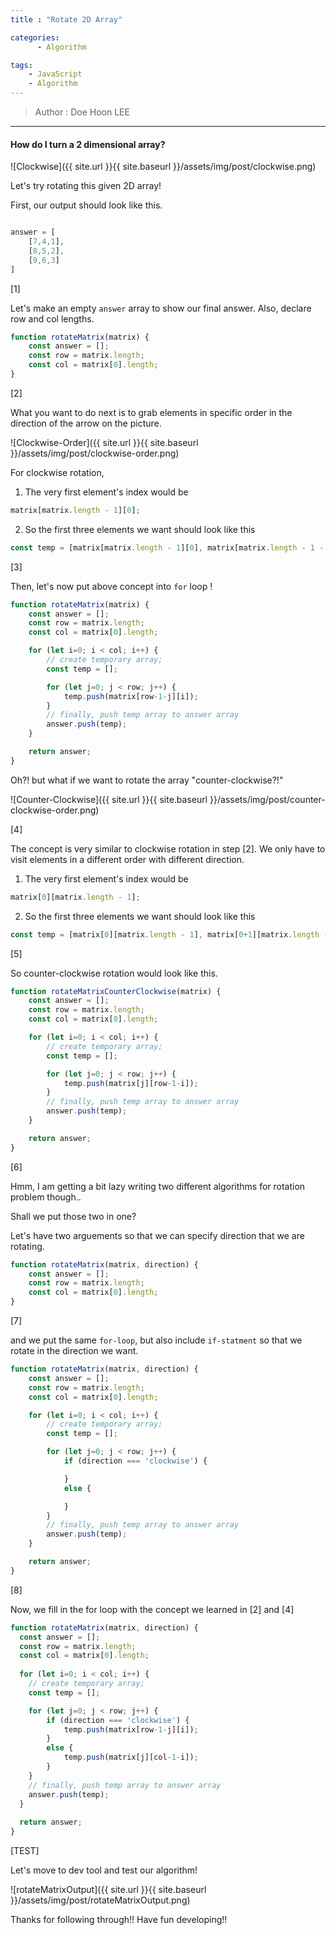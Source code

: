 ```yaml
---
title : "Rotate 2D Array"

categories:
      - Algorithm

tags:
    - JavaScript
    - Algorithm
---
```


> Author : Doe Hoon LEE

<hr>

#### How do I turn a 2 dimensional array?

![Clockwise]({{ site.url }}{{ site.baseurl }}/assets/img/post/clockwise.png)

Let's try rotating this given 2D array!

First, our output should look like this.

```js

answer = [
    [7,4,1],
    [8,5,2],
    [9,6,3]
]

```

[1]

Let's make an empty `answer` array to show our final answer. Also, declare row and col lengths.

```js
function rotateMatrix(matrix) {
    const answer = [];
    const row = matrix.length;
    const col = matrix[0].length;
}
```

[2]

What you want to do next is to grab elements in specific order in the direction of the arrow on the picture.

![Clockwise-Order]({{ site.url }}{{ site.baseurl }}/assets/img/post/clockwise-order.png)

For clockwise rotation,

1. The very first element's index would be

```js
matrix[matrix.length - 1][0];
```

2. So the first three elements we want should look like this

```js
const temp = [matrix[matrix.length - 1][0], matrix[matrix.length - 1 - 1][0], matrix[matrix.length - 1 - 2][0]];
```

[3]

Then, let's now put above concept into `for` loop !

```js
function rotateMatrix(matrix) {
    const answer = [];
    const row = matrix.length;
    const col = matrix[0].length;

    for (let i=0; i < col; i++) {
        // create temporary array;
        const temp = [];

        for (let j=0; j < row; j++) {
            temp.push(matrix[row-1-j][i]);
        }
        // finally, push temp array to answer array
        answer.push(temp);
    }

    return answer;
}
```

Oh?! but what if we want to rotate the array "counter-clockwise?!"

![Counter-Clockwise]({{ site.url }}{{ site.baseurl }}/assets/img/post/counter-clockwise-order.png)

[4]

The concept is very similar to clockwise rotation in step [2]. We only have to visit elements in a different order with different direction.

1. The very first element's index would be

```js
matrix[0][matrix.length - 1];
```

2. So the first three elements we want should look like this

```js
const temp = [matrix[0][matrix.length - 1], matrix[0+1][matrix.length - 1], matrix[0+2][matrix.length - 1]];
```

[5]

So counter-clockwise rotation would look like this.

```js
function rotateMatrixCounterClockwise(matrix) {
    const answer = [];
    const row = matrix.length;
    const col = matrix[0].length;

    for (let i=0; i < col; i++) {
        // create temporary array;
        const temp = [];

        for (let j=0; j < row; j++) {
            temp.push(matrix[j][row-1-i]);
        }
        // finally, push temp array to answer array
        answer.push(temp);
    }

    return answer;
}
```

[6]

Hmm, I am getting a bit lazy writing two different algorithms for rotation problem though..

Shall we put those two in one?

Let's have two arguements so that we can specify direction that we are rotating.

```js
function rotateMatrix(matrix, direction) {
    const answer = [];
    const row = matrix.length;
    const col = matrix[0].length;
}
```

[7]

and we put the same `for-loop`, but also include `if-statment` so that we rotate in the direction we want.

```js
function rotateMatrix(matrix, direction) {
    const answer = [];
    const row = matrix.length;
    const col = matrix[0].length;

    for (let i=0; i < col; i++) {
        // create temporary array;
        const temp = [];

        for (let j=0; j < row; j++) {
            if (direction === 'clockwise') {

            }
            else {

            }
        }
        // finally, push temp array to answer array
        answer.push(temp);
    }

    return answer;
}
```

[8]

Now, we fill in the for loop with the concept we learned in [2] and [4]

```js
function rotateMatrix(matrix, direction) {
  const answer = [];
  const row = matrix.length;
  const col = matrix[0].length;
  
  for (let i=0; i < col; i++) {
    // create temporary array;
    const temp = [];

    for (let j=0; j < row; j++) {
        if (direction === 'clockwise') {
            temp.push(matrix[row-1-j][i]);
        }
        else {
            temp.push(matrix[j][col-1-i]);
        }
    }
    // finally, push temp array to answer array
    answer.push(temp);
  }
  
  return answer;
}
```

[TEST]

Let's move to dev tool and test our algorithm!

![rotateMatrixOutput]({{ site.url }}{{ site.baseurl }}/assets/img/post/rotateMatrixOutput.png)

Thanks for following through!! Have fun developing!!